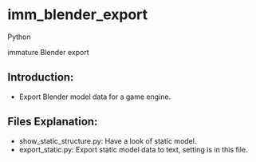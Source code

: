 imm_blender_export
==================

Python

immature Blender export

Introduction:
-------------
* Export Blender model data for a game engine.

Files Explanation:
------------------
* show_static_structure.py: Have a look of static model.
* export_static.py: Export static model data to text, setting is in this file.